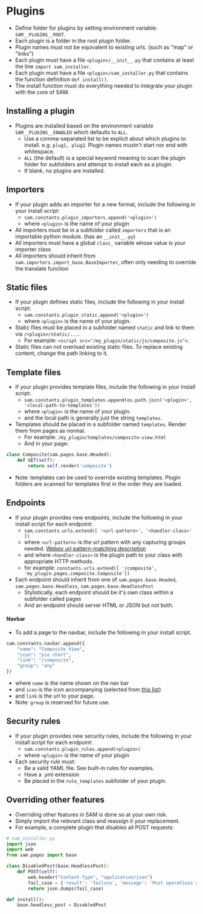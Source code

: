 # Plugins

* Define folder for plugins by setting environment variable: `SAM__PLUGINS__ROOT`.
* Each plugin is a folder in the root plugin folder.
* Plugin names must not be equivalent to existing urls. (such as "map" or "links")
* Each plugin must have a file `<plugin>/__init__.py` that contains at least the line `import sam_installer`.
* Each plugin must have a file `<plugin>/sam_installer.py` that contains the function definition `def install()`.
* The install function must do everything needed to integrate your plugin with the core of SAM.

## Installing a plugin

* Plugins are installed based on the environment variable `SAM__PLUGINS__ENABLED` which defaults to `ALL`.
  * Use a comma-separated list to be explicit about which plugins to install. e.g. `plug1, plug2`. Plugin names mustn't start nor end with whitespace. 
  * `ALL` (the default) is a special keyword meaning to scan the plugin folder for subfolders and attempt to install each as a plugin.
  * If blank, no plugins are installed.

## Importers

* If your plugin adds an importer for a new format, include the following in your install script:
    * `sam.constants.plugin_importers.append('<plugin>')`
    * where `<plugin>` is the name of your plugin
* All importers must be in a subfolder called `importers` that is an importable python module. (has an `__init__.py`)
* All importers must have a global `class_` variable whose value is your importer class
* All importers should inherit from `sam.importers.import_base.BaseImporter`, often only needing to override the translate function

## Static files
* If your plugin defines static files, include the following in your install script:
    * `sam.constants.plugin_static.append('<plugin>')`
    * where `<plugin>` is the name of your plugin.
* Static files must be placed in a subfolder named `static` and link to them via `/<plugin>/static/...`. 
    * For example: `<script src="/my_plugin/static/js/composite.js">`.
* Static files can not overload existing static files. To replace existing content, change the path linking to it. 

## Template files
* If your plugin provides template files, include the following in your install script:
    * `sam.constants.plugin_templates.append(os.path.join('<plugin>', '<local-path-to-templates'))`
    * where `<plugin>` is the name of your plugin.
    * and the local path is generally just the string `templates`.
* Templates should be placed in a subfolder named `templates`. Render them from pages as normal.
    * For example: `/my_plugin/templates/composite-view.html`
    * And in your page: 
```python
class Composite(sam.pages.base.Headed):
    def GET(self):
        return self.render('composite')
```
* Note: templates can be used to override existing templates. Plugin folders are scanned for templates first in the order they are loaded.

## Endpoints
* If your plugin provides new endpoints, include the following in your install script for each endpoint:
    * `sam.constants.urls.extend([ '<url-pattern>', '<handler-class>' ])`
    * where `<url-pattern>` is the url pattern with any capturing groups needed. [Webpy url pattern-matching description](http://webpy.org/cookbook/url_handling)
    * and where `<handler-class>` is the plugin path to your class with appropriate HTTP methods.
    * for example: `constants.urls.extend([ '/composite', 'my_plugin.pages.composite.Composite'])`
* Each endpoint should inherit from one of `sam.pages.base.Headed`, `sam.pages.base.Headless`, `sam.pages.base.HeadlessPost`
    * Stylistically, each endpoint should be it's own class within a subfolder called pages
    * And an endpoint should server HTML or JSON but not both. 

#### Navbar
* To add a page to the navbar, include the following in your install script.
```python
sam.constants.navbar.append({
    "name": "Composite View",
    "icon": "pie chart",
    "link": "/composite",
    "group": "any"
})
```
* where `name` is the name shown on the nav bar
* and `icon` is the icon accompanying (selected from [this list](https://semantic-ui.com/elements/icon.html))
* and `link` is the url to your page.
* Note: `group` is reserved for future use.

## Security rules
* If your plugin provides new security rules, include the following in your install script for each endpoint:
    * `sam.constants.plugin_rules.append(<plugin>)`
    * where `<plugin>` is the name of your plugin
* Each security rule must:
    * Be a valid YAML file. See built-in rules for examples.
    * Have a .yml extension
    * Be placed in the `rule_templates` subfolder of your plugin.

## Overriding other features
* Overriding other features in SAM is done so at your own risk. 
* Simply import the relevant class and reassign it your replacement.
* For example, a complete plugin that disables all POST requests:
```python
# sam_installer.py
import json
import web
from sam.pages import base

class DisabledPost(base.HeadlessPost):
    def POST(self):
        web.header("Content-Type", "application/json")
        fail_case = {'result': 'failure', 'message': 'Post operations disabled.'}
        return json.dumps(fail_case)

def install():
    base.headless_post = DisabledPost
```
